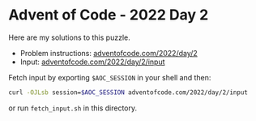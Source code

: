 # Advent of Code - 2022 Day 2
Here are my solutions to this puzzle.

* Problem instructions: [adventofcode.com/2022/day/2](https://adventofcode.com/2022/day/2)
* Input: [adventofcode.com/2022/day/2/input](https://adventofcode.com/2022/day/2/input)

Fetch input by exporting `$AOC_SESSION` in your shell and then:
```bash
curl -OJLsb session=$AOC_SESSION adventofcode.com/2022/day/2/input
```

or run `fetch_input.sh` in this directory.

